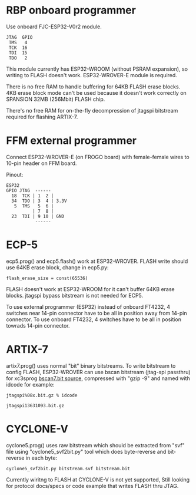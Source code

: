 # RBP onboard programmer

Use onboard FJC-ESP32-V0r2 module.

    JTAG  GPIO
     TMS   4
     TCK  16
     TDI  15
     TDO   2

This module currently has ESP32-WROOM (without PSRAM expansion),
so writing to FLASH doesn't work. ESP32-WROVER-E module is required.

There is no free RAM to handle buffering for 64KB FLASH
erase blocks. 4KB erase block mode can't be used because it doesn't
work correctly on SPANSION 32MB (256Mbit) FLASH chip.

There's no free RAM for on-the-fly decompression of jtagspi
bitstream required for flashing ARTIX-7.

# FFM external programmer

Connect ESP32-WROVER-E (on FROGO board) with female-female wires
to 10-pin header on FFM board.

Pinout:

    ESP32
    GPIO JTAG  ------
      18  TCK | 1  2 |
      34  TDO | 3  4 | 3.3V
       5  TMS   5  6 | 
              | 7  8 |
      23  TDI | 9 10 | GND
               ------

# ECP-5

ecp5.prog() and ecp5.flash() work at ESP32-WROVER.
FLASH write should use 64KB erase block, change in ecp5.py:

    flash_erase_size = const(65536)

FLASH doesn't work at ESP32-WROOM for it can't buffer 64KB erase blocks.
jtagspi bypass bitstream is not needed for ECP5. 

To use external programmer (ESP32) instead of onboard FT4232,
4 switches near 14-pin connector have to be
all in position away from 14-pin connector.
To use onboard FT4232, 4 switches have to be
all in position towrads 14-pin connector.

# ARTIX-7

artix7.prog() uses normal "bit" binary bitstreams.
To write bitstream to config FLASH, ESP32-WROVER can use bscan
bitstream (jtag-spi passthru) for xc3sprog
[bscan7.bit
source](https://github.com/f32c/f32c/tree/master/rtl/proj/xilinx/ffm-a7100/ffm_a7100_jtag_spi_bridge),
compressed with "gzip -9" and named with idcode for example:

    jtagspi%08x.bit.gz % idcode
    
    jtagspi13631093.bit.gz

# CYCLONE-V

cyclone5.prog() uses raw bitstream which should be extracted
from "svf" file using "cyclone5_svf2bit.py" tool which does
byte-reverse and bit-reverse in each byte:

    cyclone5_svf2bit.py bitstream.svf bitstream.bit

Currently wiritng to FLASH at CYCLONE-V is not yet supported,
Still looking for protocol docs/specs or code example that writes
FLASH thru JTAG.
